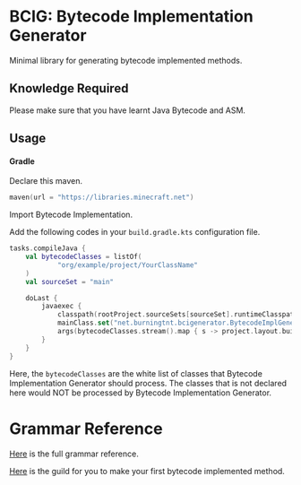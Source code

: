 # BCIG: Bytecode Implementation Generator

Minimal library for generating bytecode implemented methods.

## Knowledge Required
Please make sure that you have learnt Java Bytecode and ASM.

## Usage

#### Gradle
Declare this maven.
```kotlin
maven(url = "https://libraries.minecraft.net")
```

Import Bytecode Implementation.

Add the following codes in your `build.gradle.kts` configuration file.
```kotlin
tasks.compileJava {
    val bytecodeClasses = listOf(
            "org/example/project/YourClassName"
    )
    val sourceSet = "main"

    doLast {
        javaexec {
            classpath(rootProject.sourceSets[sourceSet].runtimeClasspath)
            mainClass.set("net.burningtnt.bcigenerator.BytecodeImplGenerator")
            args(bytecodeClasses.stream().map { s -> project.layout.buildDirectory.file("classes/java/$sourceSet/$s.class").get().asFile.path }.toList())
        }
    }
}
```
Here, the `bytecodeClasses` are the white list of classes that Bytecode Implementation Generator should process.
The classes that is not declared here would NOT be processed by Bytecode Implementation Generator.

# Grammar Reference
[Here](Grammar.md) is the full grammar reference.

[Here](HelloBCIG.md) is the guild for you to make your first bytecode implemented method.
